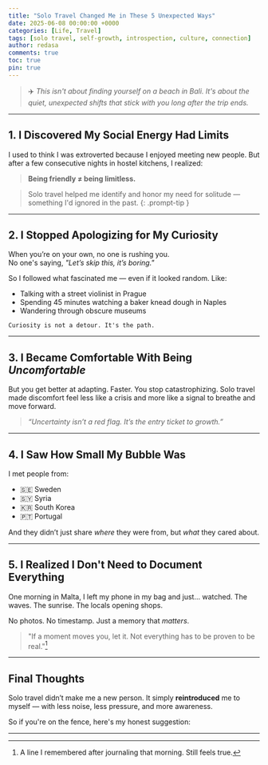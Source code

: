 ```yaml
---
title: "Solo Travel Changed Me in These 5 Unexpected Ways"
date: 2025-06-08 00:00:00 +0000
categories: [Life, Travel]
tags: [solo travel, self-growth, introspection, culture, connection]
author: redasa
comments: true
toc: true
pin: true
---
```


> ✈️ *This isn't about finding yourself on a beach in Bali. It's about the quiet, unexpected shifts that stick with you long after the trip ends.*

---

## 1. I Discovered My Social Energy Had Limits

I used to think I was extroverted because I enjoyed meeting new people. But after a few consecutive nights in hostel kitchens, I realized:

> **Being friendly ≠ being limitless.**

> Solo travel helped me identify and honor my need for solitude — something I'd ignored in the past.
{: .prompt-tip }

---

## 2. I Stopped Apologizing for My Curiosity

When you’re on your own, no one is rushing you.  
No one's saying, *"Let’s skip this, it’s boring."*

So I followed what fascinated me — even if it looked random. Like:

- Talking with a street violinist in Prague
- Spending 45 minutes watching a baker knead dough in Naples
- Wandering through obscure museums

```text
Curiosity is not a detour. It's the path.
````

---


## 3. I Became Comfortable With Being *Uncomfortable*

But you get better at adapting. Faster. You stop catastrophizing.
Solo travel made discomfort feel less like a crisis and more like a signal to breathe and move forward.

> *“Uncertainty isn’t a red flag. It’s the entry ticket to growth.”*

---

## 4. I Saw How Small My Bubble Was

I met people from:

* 🇸🇪 Sweden
* 🇸🇾 Syria
* 🇰🇷 South Korea
* 🇵🇹 Portugal

And they didn’t just share *where* they were from, but *what* they cared about.

---

## 5. I Realized I Don't Need to Document Everything

One morning in Malta, I left my phone in my bag and just... watched.
The waves. The sunrise. The locals opening shops.

No photos. No timestamp. Just a memory that *matters*.

> "If a moment moves you, let it. Not everything has to be proven to be real."[^1]

---

## Final Thoughts

Solo travel didn’t make me a new person.
It simply **reintroduced** me to myself — with less noise, less pressure, and more awareness.

So if you're on the fence, here's my honest suggestion:


---

[^1]: A line I remembered after journaling that morning. Still feels true.